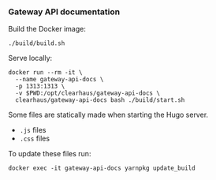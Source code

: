 ### Gateway API documentation

Build the Docker image:

```shell
./build/build.sh
```

Serve locally:

```shell
docker run --rm -it \
  --name gateway-api-docs \
  -p 1313:1313 \
  -v $PWD:/opt/clearhaus/gateway-api-docs \
  clearhaus/gateway-api-docs bash ./build/start.sh
```

Some files are statically made when starting the Hugo server.
- `.js` files
- `.css` files

To update these files run:
```shell
docker exec -it gateway-api-docs yarnpkg update_build
```
